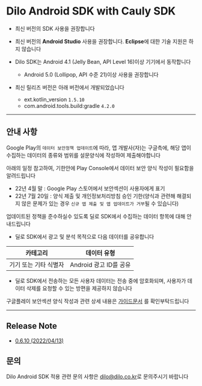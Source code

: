 # Dilo Android SDK with Cauly SDK

* 최신 버전의 SDK 사용을 권장합니다


* 최신 버전의 **Android Studio** 사용을 권장합니다. **Eclipse**에 대한 기술 지원은 하지 않습니다


* Dilo SDK는 Android 4.1 (Jelly Bean, API Level 16)이상 기기에서 동작합니다
  - Android 5.0 (Lollipop, API 수준 21)이상 사용을 권장합니다


* 최신 릴리즈 버전은 아래 버전에서 개발되었습니다
  - ext.kotlin_version `1.5.10`
  - com.android.tools.build:gradle `4.2.0`

---

## 안내 사항

Google Play의 `데이터 보안정책 업데이트`에 따라, 앱 개발사(자)는 구글측에, 해당 앱이 수집하는 데이터의 종류와 범위를 설문양식에 작성하여 제출해야합니다

아래의 일정 참고하여, 기한안에 Play Console에서 데이터 보안 양식 작성이 필요함을 알려드립니다
* 22년 4월 말 : Google Play 스토어에서 보안섹션이 사용자에게 표기
* 22년 7월 20일 : 양식 제출 및 개인정보처리방침 승인 기한(양식과 관련해 해결되지 않은 문제가 있는 경우 `신규 앱 제출 및 앱 업데이트가 거부`될 수 있습니다)

업데이트된 정책을 준수하실수 있도록 딜로 SDK에서 수집하는 데이터 항목에 대해 안내드립니다
* 딜로 SDK에서 광고 및 분석 목적으로 다음 데이터를 공유합니다

| 카테고리 | 데이터 유형 |
|---|---|
| 기기 또는 기타 식별자 | Android 광고 ID를 공유 |

* 딜로 SDK에서 전송하는 모든 사용자 데이터는 전송 중에 암호화되며, 사용자가 데이터 삭제를 요청할 수 있는 방편을 제공하지 않습니다

구글플레이 보안섹션 양식 작성과 관련 상세 내용은 [가이드문서](https://github.com/dilogithub/android-sdk/files/8559212/default.pdf) 를 확인부탁드립니다

---

## Release Note

* [0.6.10 (2022/04/13)](https://dilogithub.github.io/android/0.6.10-with-cauly.html)

## 문의

Dilo Android SDK 적용 관련 문의 사항은 [dilo@dilo.co.kr](dilo@dilo.co.kr)로 문의주시기 바랍니다
